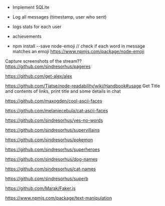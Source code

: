 * Implement SQLite
* Log all messages (timestamp, user who sent)
* logs stats for each user
* achievements

* npm install --save node-emoji // check if each word in message matches an emoji
https://www.npmjs.com/package/node-emoji

Capture screenshots of the stream??
https://github.com/sindresorhus/pageres

https://github.com/get-alex/alex

https://github.com/Tjatse/node-readability/wiki/Handbook#usage
Get Title and contents of links, print title and some details in chat

https://github.com/maxogden/cool-ascii-faces

https://github.com/melaniecebula/cat-ascii-faces

https://github.com/sindresorhus/yes-no-words

https://github.com/sindresorhus/supervillains

https://github.com/sindresorhus/pokemon

https://github.com/sindresorhus/superheroes

https://github.com/sindresorhus/dog-names

https://github.com/sindresorhus/cat-names

https://github.com/sindresorhus/superb

https://github.com/Marak/Faker.js

https://www.npmjs.com/package/text-manipulation
